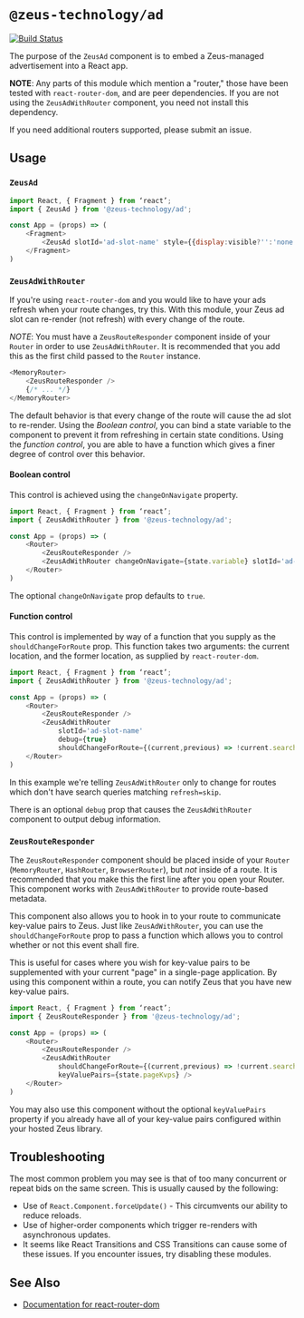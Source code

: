 # `@zeus-technology/ad`

[![Build Status](https://travis-ci.org/WapoZeusTechnology/zeus-technology.svg?branch=master)](https://travis-ci.org/WapoZeusTechnology/zeus-technology)

The purpose of the `ZeusAd` component is to embed a Zeus-managed advertisement into a React app.

**NOTE**: Any parts of this module which mention a "router," those have been tested with `react-router-dom`, and are peer dependencies. If you are not using the `ZeusAdWithRouter` component, you need not install this dependency.

If you need additional routers supported, please submit an issue.

## Usage

### `ZeusAd`

```js
import React, { Fragment } from ‘react’;
import { ZeusAd } from '@zeus-technology/ad';

const App = (props) => (
	<Fragment>
		<ZeusAd slotId='ad-slot-name' style={{display:visible?'':'none'}} />
	</Fragment>
)
```

### `ZeusAdWithRouter`

If you're using `react-router-dom` and you would like to have your ads
refresh when your route changes, try this. With this module, your Zeus
ad slot can re-render (not refresh) with every change of the route.

*NOTE*: You must have a `ZeusRouteResponder` component inside of your
`Router` in order to use `ZeusAdWithRouter`. It is recommended that you
add this as the first child passed to the `Router` instance.

```js
<MemoryRouter>
	<ZeusRouteResponder />
	{/* ... */}
</MemoryRouter>
```

The default behavior is that every change of the route will cause the
ad slot to re-render. Using the _Boolean control_, you can bind a state
variable to the component to prevent it from refreshing in certain state
conditions. Using the _function control_, you are able to have a function
which gives a finer degree of control over this behavior.

#### Boolean control

This control is achieved using the `changeOnNavigate` property.

```js
import React, { Fragment } from ‘react’;
import { ZeusAdWithRouter } from '@zeus-technology/ad';

const App = (props) => (
	<Router>
		<ZeusRouteResponder />
		<ZeusAdWithRouter changeOnNavigate={state.variable} slotId='ad-slot-name' />
	</Router>
)
```

The optional `changeOnNavigate` prop defaults to `true`.

#### Function control

This control is implemented by way of a function that you supply as the
`shouldChangeForRoute` prop. This function takes two arguments: the current location,
and the former location, as supplied by `react-router-dom`.

```js
import React, { Fragment } from ‘react’;
import { ZeusAdWithRouter } from '@zeus-technology/ad';

const App = (props) => (
	<Router>
		<ZeusRouteResponder />
		<ZeusAdWithRouter
			slotId='ad-slot-name'
			debug={true}
			shouldChangeForRoute={(current,previous) => !current.search.match(/refresh=skip/)} />
	</Router>
)
```

In this example we're telling `ZeusAdWithRouter` only to change for routes which don't have
search queries matching `refresh=skip`.

There is an optional `debug` prop that causes the `ZeusAdWithRouter` component to output
debug information.

### `ZeusRouteResponder`

The `ZeusRouteResponder` component should be placed inside of your `Router` (`MemoryRouter`,
`HashRouter`, `BrowserRouter`), but _not_ inside of a route. It is recommended that you make
this the first line after you open your Router. This component works with `ZeusAdWithRouter` to
provide route-based metadata.

This component also allows you to hook in to your route to communicate key-value pairs to Zeus.
Just like `ZeusAdWithRouter`, you can use the `shouldChangeForRoute` prop to pass a function
which allows you to control whether or not this event shall fire.

This is useful for cases where you wish for key-value pairs to be supplemented with your
current "page" in a single-page application. By using this component within a route, you
can notify Zeus that you have new key-value pairs.

```js
import React, { Fragment } from ‘react’;
import { ZeusRouteResponder } from '@zeus-technology/ad';

const App = (props) => (
	<Router>
		<ZeusRouteResponder />
		<ZeusAdWithRouter
			shouldChangeForRoute={(current,previous) => !current.search.match(/refresh=skip/)}
			keyValuePairs={state.pageKvps} />
	</Router>
)
```

You may also use this component without the optional `keyValuePairs` property if you
already have all of your key-value pairs configured within your hosted Zeus library.

## Troubleshooting

The most common problem you may see is that of too many concurrent or repeat bids on the same screen. This is usually caused by the following:

- Use of `React.Component.forceUpdate()` - This circumvents our ability to reduce reloads.
- Use of higher-order components which trigger re-renders with asynchronous updates.
- It seems like React Transitions and CSS Transitions can cause some of these issues. If you encounter issues, try disabling these modules.

## See Also

- [Documentation for react-router-dom](https://reacttraining.com/react-router/web/guides/quick-start)
